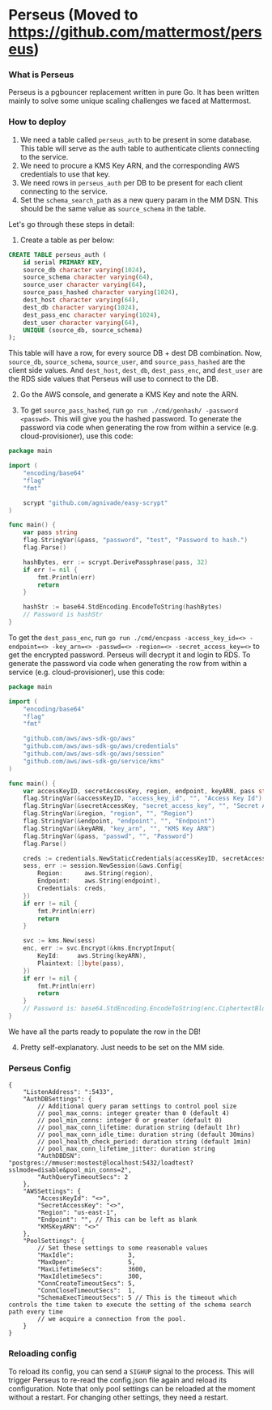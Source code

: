 # Perseus (Moved to https://github.com/mattermost/perseus)

### What is Perseus

Perseus is a pgbouncer replacement written in pure Go. It has been written mainly to solve some unique scaling challenges we faced at Mattermost.

### How to deploy

1. We need a table called `perseus_auth` to be present in some database. This table will serve as the auth table to authenticate clients connecting to the service.
2. We need to procure a KMS Key ARN, and the corresponding AWS credentials to use that key.
3. We need rows in `perseus_auth` per DB to be present for each client connecting to the service.
4. Set the `schema_search_path` as a new query param in the MM DSN. This should be the same value as `source_schema` in the table.

Let's go through these steps in detail:
1. Create a table as per below:

```sql
CREATE TABLE perseus_auth (
    id serial PRIMARY KEY,
    source_db character varying(1024),
    source_schema character varying(64),
    source_user character varying(64),
    source_pass_hashed character varying(1024),
    dest_host character varying(64),
    dest_db character varying(1024),
    dest_pass_enc character varying(1024),
    dest_user character varying(64),
    UNIQUE (source_db, source_schema)
);
```

This table will have a row, for every source DB + dest DB combination. Now, `source_db`, `source_schema`, `source_user`, and `source_pass_hashed` are the client side values. And `dest_host`, `dest_db`, `dest_pass_enc`, and `dest_user` are the RDS side values that Perseus will use to connect to the DB.

2. Go the AWS console, and generate a KMS Key and note the ARN.

3. To get `source_pass_hashed`, run `go run ./cmd/genhash/ -password <passwd>`. This will give you the hashed password. To generate the password via code when generating the row from within a service (e.g. cloud-provisioner), use this code:

```go
package main

import (
	"encoding/base64"
	"flag"
	"fmt"

	scrypt "github.com/agnivade/easy-scrypt"
)

func main() {
	var pass string
	flag.StringVar(&pass, "password", "test", "Password to hash.")
	flag.Parse()

	hashBytes, err := scrypt.DerivePassphrase(pass, 32)
	if err != nil {
		fmt.Println(err)
		return
	}

	hashStr := base64.StdEncoding.EncodeToString(hashBytes)
	// Password is hashStr
}
```

To get the `dest_pass_enc`, run `go run ./cmd/encpass -access_key_id=<> -endpoint=<> -key_arn=<> -passwd=<> -region=<> -secret_access_key=<>` to get the encrypted password. Perseus will decrypt it and login to RDS. To generate the password via code when generating the row from within a service (e.g. cloud-provisioner), use this code:

```go
package main

import (
	"encoding/base64"
	"flag"
	"fmt"

	"github.com/aws/aws-sdk-go/aws"
	"github.com/aws/aws-sdk-go/aws/credentials"
	"github.com/aws/aws-sdk-go/aws/session"
	"github.com/aws/aws-sdk-go/service/kms"
)

func main() {
	var accessKeyID, secretAccessKey, region, endpoint, keyARN, pass string
	flag.StringVar(&accessKeyID, "access_key_id", "", "Access Key Id")
	flag.StringVar(&secretAccessKey, "secret_access_key", "", "Secret Access Key")
	flag.StringVar(&region, "region", "", "Region")
	flag.StringVar(&endpoint, "endpoint", "", "Endpoint")
	flag.StringVar(&keyARN, "key_arn", "", "KMS Key ARN")
	flag.StringVar(&pass, "passwd", "", "Password")
	flag.Parse()

	creds := credentials.NewStaticCredentials(accessKeyID, secretAccessKey, "")
	sess, err := session.NewSession(&aws.Config{
		Region:      aws.String(region),
		Endpoint:    aws.String(endpoint),
		Credentials: creds,
	})
	if err != nil {
		fmt.Println(err)
		return
	}

	svc := kms.New(sess)
	enc, err := svc.Encrypt(&kms.EncryptInput{
		KeyId:     aws.String(keyARN),
		Plaintext: []byte(pass),
	})
	if err != nil {
		fmt.Println(err)
		return
	}
	// Password is: base64.StdEncoding.EncodeToString(enc.CiphertextBlob))
}
```

We have all the parts ready to populate the row in the DB!

4. Pretty self-explanatory. Just needs to be set on the MM side.

### Perseus Config

```
{
    "ListenAddress": ":5433",
    "AuthDBSettings": {
        // Additional query param settings to control pool size
        // pool_max_conns: integer greater than 0 (default 4)
        // pool_min_conns: integer 0 or greater (default 0)
        // pool_max_conn_lifetime: duration string (default 1hr)
        // pool_max_conn_idle_time: duration string (default 30mins)
        // pool_health_check_period: duration string (default 1min)
        // pool_max_conn_lifetime_jitter: duration string
        "AuthDBDSN": "postgres://mmuser:mostest@localhost:5432/loadtest?sslmode=disable&pool_min_conns=2",
        "AuthQueryTimeoutSecs": 2
    },
    "AWSSettings": {
        "AccessKeyId": "<>",
        "SecretAccessKey": "<>",
        "Region": "us-east-1",
        "Endpoint": "", // This can be left as blank
        "KMSKeyARN": "<>"
    },
    "PoolSettings": {
        // Set these settings to some reasonable values
        "MaxIdle":               3,
        "MaxOpen":               5,
        "MaxLifetimeSecs":       3600,
        "MaxIdletimeSecs":       300,
        "ConnCreateTimeoutSecs": 5,
        "ConnCloseTimeoutSecs":  1,
        "SchemaExecTimeoutSecs": 5 // This is the timeout which controls the time taken to execute the setting of the schema search path every time
        // we acquire a connection from the pool.
    }
}
```

### Reloading config

To reload its config, you can send a `SIGHUP` signal to the process. This will trigger Perseus to re-read the config.json file again and reload its configuration. Note that only pool settings can be reloaded at the moment without a restart. For changing other settings, they need a restart.

